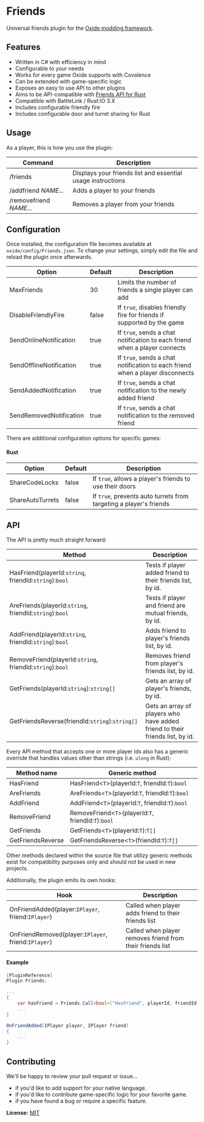 ﻿Friends
=======
Universal friends plugin for the [Oxide modding framework](https://github.com/OxideMod).

Features
--------
* Written in C# with efficiency in mind
* Configurable to your needs
* Works for every game Oxide supports with Covalence
* Can be extended with game-specific logic
* Exposes an easy to use API to other plugins
* Aims to be API-compatible with [Friends API for Rust](http://oxidemod.org/plugins/friends-api.686/)
* Compatible with BattleLink / Rust:IO 3.X
* Includes configurable friendly fire
* Includes configurable door and turret sharing for Rust

Usage
-----
As a player, this is how you use the plugin:

| Command                 | Description
|-------------------------|-------------
| /friends                | Displays your friends list and essential usage instructions
| /addfriend *NAME...*    | Adds a player to your friends
| /removefriend *NAME...* | Removes a player from your friends

Configuration
-------------
Once installed, the configuration file becomes available at `oxide/config/Friends.json`. To change your settings, simply edit the file and reload the plugin once afterwards.

| Option                  | Default | Description
|-------------------------|---------|-------------
| MaxFriends              | 30      | Limits the number of friends a single player can add
| DisableFriendlyFire     | false   | If `true`, disables friendly fire for friends if supported by the game
| SendOnlineNotification  | true    | If `true`, sends a chat notification to each friend when a player connects
| SendOfflineNotification | true    | If `true`, sends a chat notification to each friend when a player disconnects
| SendAddedNotification   | true    | If `true`, sends a chat notification to the newly added friend
| SendRemovedNotification | true    | If `true`, sends a chat notification to the removed friend

There are additional configuration options for specific games:

#### Rust

| Option                  | Default | Description
|-------------------------|---------|-------------
| ShareCodeLocks          | false   | If `true`, allows a player's friends to use their doors
| ShareAutoTurrets        | false   | If `true`, prevents auto turrets from targeting a player's friends

API
---
The API is pretty much straight forward:

| Method                                                     | Description
|------------------------------------------------------------|-------------
| HasFriend(playerId:`string`, friendId:`string`):`bool`     | Tests if player added friend to their friends list, by id.
| AreFriends(playerId:`string`, friendId:`string`):`bool`    | Tests if player and friend are mutual friends, by id.
| AddFriend(playerId:`string`, friendId:`string`):`bool`     | Adds friend to player's friends list, by id.
| RemoveFriend(playerId:`string`, friendId:`string`):`bool`  | Removes friend from player's friends list, by id.
| GetFriends(playerId:`string`):`string[]`                   | Gets an array of player's friends, by id.
| GetFriendsReverse(friendId:`string`):`string[]`            | Gets an array of players who have added friend to their friends list, by id.

Every API method that accepts one or more player ids also has a generic override that handles values other than strings (i.e. `ulong` in Rust):

| Method name       | Generic method
|-------------------|----------------
| HasFriend         | HasFriend&lt;`T`&gt;(playerId:`T`, friendId:`T`):`bool`
| AreFriends        | AreFriends&lt;`T`&gt;(playerId:`T`, friendId:`T`):`bool`
| AddFriend         | AddFriend&lt;`T`&gt;(playerId:`T`, friendId:`T`):`bool`
| RemoveFriend      | RemoveFriend&lt;`T`&gt;(playerId:`T`, friendId:`T`):`bool`
| GetFriends        | GetFriends&lt;`T`&gt;(playerId:`T`):`T[]`
| GetFriendsReverse | GetFriendsReverse&lt;`T`&gt;(friendId:`T`):`T[]` 

Other methods declared within the source file that utilizy generic methods exist for compatibility purposes only and should not be used in new projects.

Additionally, the plugin emits its own hooks:

| Hook                                                | Description
|-----------------------------------------------------|-------------
| OnFriendAdded(player:`IPlayer`, friend:`IPlayer`)   | Called when player adds friend to their friends list
| OnFriendRemoved(player:`IPlayer`, friend:`IPlayer`) | Called when player removes friend from their friends list

#### Example

```cs
[PluginReference]
Plugin Friends;

...
{
    var hasFriend = Friends.Call<bool>("HasFriend", playerId, friendId);
    ...
}

OnFriendAdded(IPlayer player, IPlayer friend)
{
    ...
}
```

Contributing
------------
We'll be happy to review your pull request or issue...

* if you'd like to add support for your native language.
* if you'd like to contribute game-specific logic for your favorite game.
* if you have found a bug or require a specific feature.

**License:** [MIT](https://opensource.org/licenses/MIT)

